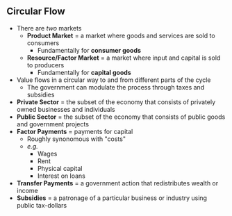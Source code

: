 ## Circular Flow
- There are *two* markets
    * **Product Market** = a market where goods and services are sold to consumers
        + Fundamentally for **consumer goods**
    * **Resource/Factor Market** = a market where input and capital is sold to producers
        + Fundamentally for **capital goods**
- Value flows in a circular way to and from different parts of the cycle
    * The government can modulate the process through taxes and subsidies
- **Private Sector** = the subset of the economy that consists of privately owned businesses and individuals
- **Public Sector** = the subset of the economy that consists of public goods and government projects
- **Factor Payments** = payments for capital
    * Roughly synonomous with "costs"
    * *e.g.*
        + Wages
        + Rent
        + Physical capital
        + Interest on loans
- **Transfer Payments** = a government action that redistributes wealth or income
- **Subsidies** = a patronage of a particular business or industry using public tax-dollars
